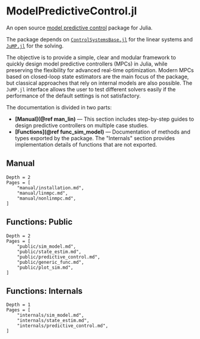 # ModelPredictiveControl.jl

An open source [model predictive control](https://en.wikipedia.org/wiki/Model_predictive_control)
package for Julia.

The package depends on [`ControlSystemsBase.jl`](https://github.com/JuliaControl/ControlSystems.jl)
for the linear systems and [`JuMP.jl`](https://github.com/jump-dev/JuMP.jl) for the solving.

The objective is to provide a simple, clear and modular framework to quickly design model
predictive controllers (MPCs) in Julia, while preserving the flexibility for advanced
real-time optimization. Modern MPCs based on closed-loop state estimators are the main focus
of the package, but classical approaches that rely on internal models are also possible. The
`JuMP.jl` interface allows the user to test different solvers easily if the performance of
the default settings is not satisfactory.

The documentation is divided in two parts:

- **[Manual](@ref man_lin)** — This section includes step-by-step guides to design
  predictive controllers on multiple case studies.
- **[Functions](@ref func_sim_model)** — Documentation of methods and types exported by the
  package. The "Internals" section provides implementation details of functions that are
  not exported.

## Manual

```@contents
Depth = 2
Pages = [
    "manual/installation.md",
    "manual/linmpc.md",
    "manual/nonlinmpc.md",
]
```

## Functions: Public

```@contents
Depth = 2
Pages = [
    "public/sim_model.md",
    "public/state_estim.md",
    "public/predictive_control.md",
    "public/generic_func.md",
    "public/plot_sim.md",
]
```

## Functions: Internals

```@contents
Depth = 1
Pages = [
    "internals/sim_model.md",
    "internals/state_estim.md",
    "internals/predictive_control.md",
]
```
